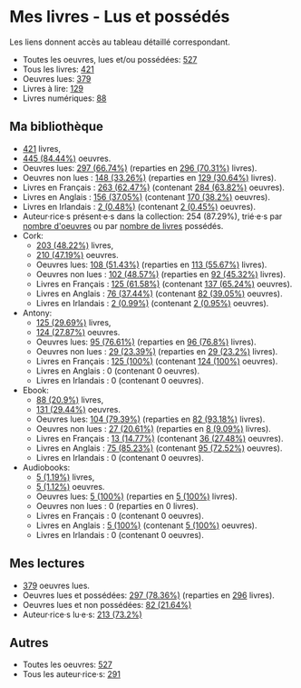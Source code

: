 # Mes livres - Lus et possédés

Les liens donnent accès au tableau détaillé correspondant.

- Toutes les oeuvres, lues et/ou possédées: [527](Lists/all_w.md)
- Tous les livres: [421](Lists/all_b.md)
- Oeuvres lues: [379](Lists/read_w.md)
- Livres à lire: [129](Lists/unread_owned_b.md)
- Livres numériques: [88](Lists/owned_ebook_b.md)

## Ma bibliothèque

- [421](Lists/owned_b.md) livres,
- [445 (84.44%)](Lists/owned_w.md) oeuvres.
- Oeuvres lues: [297 (66.74%)](Lists/read_owned_w.md) (reparties en [296 (70.31%)](Lists/read_owned_b.md) livres).
- Oeuvres non lues : [148 (33.26%)](Lists/unread_owned_w.md) (reparties en [129 (30.64%)](Lists/unread_owned_b.md) livres).
- Livres en Français : [263 (62.47%)](Lists/owned_fr_b.md) (contenant [284 (63.82%)](Lists/owned_fr_w.md) oeuvres).
- Livres en Anglais : [156 (37.05%)](Lists/owned_en_b.md) (contenant [170 (38.2%)](Lists/owned_en_w.md) oeuvres).
- Livres en Irlandais : [2 (0.48%)](Lists/owned_ga_b.md) (contenant [2 (0.45%)](Lists/owned_ga_w.md) oeuvres).
- Auteur·rice·s présent·e·s dans la collection: 254 (87.29%), trié·e·s par [nombre d'oeuvres](Lists/owned_w_a.md) ou par [nombre de livres](Lists/owned_b_a.md) possédés.
- Cork:
    - [203 (48.22%)](Lists/owned_cork_b.md) livres,
    - [210 (47.19%)](Lists/owned_cork_w.md) oeuvres.
    - Oeuvres lues: [108 (51.43%)](Lists/read_owned_cork_w.md) (reparties en [113 (55.67%)](Lists/read_owned_cork_b.md) livres).
    - Oeuvres non lues : [102 (48.57%)](Lists/unread_owned_cork_w.md) (reparties en [92 (45.32%)](Lists/unread_owned_cork_b.md) livres).
    - Livres en Français : [125 (61.58%)](Lists/owned_fr_cork_b.md) (contenant [137 (65.24%)](Lists/owned_fr_cork_w.md) oeuvres).
    - Livres en Anglais : [76 (37.44%)](Lists/owned_en_cork_b.md) (contenant [82 (39.05%)](Lists/owned_en_cork_w.md) oeuvres).
    - Livres en Irlandais : [2 (0.99%)](Lists/owned_ga_cork_b.md) (contenant [2 (0.95%)](Lists/owned_ga_cork_w.md) oeuvres).
- Antony:
    - [125 (29.69%)](Lists/owned_antony_b.md) livres,
    - [124 (27.87%)](Lists/owned_antony_w.md) oeuvres.
    - Oeuvres lues: [95 (76.61%)](Lists/read_owned_antony_w.md) (reparties en [96 (76.8%)](Lists/read_owned_antony_b.md) livres).
    - Oeuvres non lues : [29 (23.39%)](Lists/unread_owned_antony_w.md) (reparties en [29 (23.2%)](Lists/unread_owned_antony_b.md) livres).
    - Livres en Français : [125 (100%)](Lists/owned_fr_antony_b.md) (contenant [124 (100%)](Lists/owned_fr_antony_w.md) oeuvres).
    - Livres en Anglais : 0 (contenant 0 oeuvres).
    - Livres en Irlandais : 0 (contenant 0 oeuvres).
- Ebook:
    - [88 (20.9%)](Lists/owned_ebook_b.md) livres,
    - [131 (29.44%)](Lists/owned_ebook_w.md) oeuvres.
    - Oeuvres lues: [104 (79.39%)](Lists/read_owned_ebook_w.md) (reparties en [82 (93.18%)](Lists/read_owned_ebook_b.md) livres).
    - Oeuvres non lues : [27 (20.61%)](Lists/unread_owned_ebook_w.md) (reparties en [8 (9.09%)](Lists/unread_owned_ebook_b.md) livres).
    - Livres en Français : [13 (14.77%)](Lists/owned_fr_ebook_b.md) (contenant [36 (27.48%)](Lists/owned_fr_ebook_w.md) oeuvres).
    - Livres en Anglais : [75 (85.23%)](Lists/owned_en_ebook_b.md) (contenant [95 (72.52%)](Lists/owned_en_ebook_w.md) oeuvres).
    - Livres en Irlandais : 0 (contenant 0 oeuvres).
- Audiobooks:
    - [5 (1.19%)](Lists/owned_audiobooks_b.md) livres,
    - [5 (1.12%)](Lists/owned_audiobooks_w.md) oeuvres.
    - Oeuvres lues: [5 (100%)](Lists/read_owned_audiobooks_w.md) (reparties en [5 (100%)](Lists/read_owned_audiobooks_b.md) livres).
    - Oeuvres non lues : 0 (reparties en 0 livres).
    - Livres en Français : 0 (contenant 0 oeuvres).
    - Livres en Anglais : [5 (100%)](Lists/owned_en_audiobooks_b.md) (contenant [5 (100%)](Lists/owned_en_audiobooks_w.md) oeuvres).
    - Livres en Irlandais : 0 (contenant 0 oeuvres).

## Mes lectures

- [379](Lists/read_w.md) oeuvres lues.
- Oeuvres lues et possédées: [297 (78.36%)](Lists/read_owned_w.md) (reparties en [296](Lists/read_owned_b.md) livres).
- Oeuvres lues et non possédées: [82 (21.64%)](Lists/read_not_owned_w.md)
- Auteur·rice·s lu·e·s: [213 (73.2%)](Lists/read_a.md)

## Autres

- Toutes les oeuvres: [527](Lists/all_w.md)
- Tous les auteur·rice·s: [291](Lists/all_a.md)